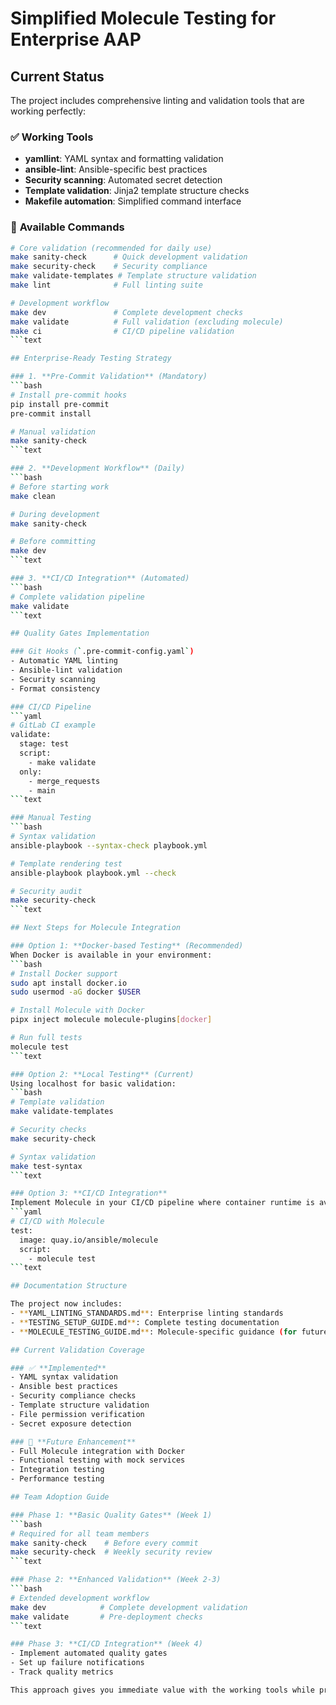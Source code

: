 # Simplified Molecule Testing for Enterprise AAP

## Current Status

The project includes comprehensive linting and validation tools that are working perfectly:

### ✅ **Working Tools**
- **yamllint**: YAML syntax and formatting validation
- **ansible-lint**: Ansible-specific best practices
- **Security scanning**: Automated secret detection
- **Template validation**: Jinja2 template structure checks
- **Makefile automation**: Simplified command interface

### 🔧 **Available Commands**
```bash
# Core validation (recommended for daily use)
make sanity-check      # Quick development validation
make security-check    # Security compliance
make validate-templates # Template structure validation
make lint              # Full linting suite

# Development workflow
make dev               # Complete development checks
make validate          # Full validation (excluding molecule)
make ci                # CI/CD pipeline validation
```text

## Enterprise-Ready Testing Strategy

### 1. **Pre-Commit Validation** (Mandatory)
```bash
# Install pre-commit hooks
pip install pre-commit
pre-commit install

# Manual validation
make sanity-check
```text

### 2. **Development Workflow** (Daily)
```bash
# Before starting work
make clean

# During development
make sanity-check

# Before committing
make dev
```text

### 3. **CI/CD Integration** (Automated)
```bash
# Complete validation pipeline
make validate
```text

## Quality Gates Implementation

### Git Hooks (`.pre-commit-config.yaml`)
- Automatic YAML linting
- Ansible-lint validation
- Security scanning
- Format consistency

### CI/CD Pipeline
```yaml
# GitLab CI example
validate:
  stage: test
  script:
    - make validate
  only:
    - merge_requests
    - main
```text

### Manual Testing
```bash
# Syntax validation
ansible-playbook --syntax-check playbook.yml

# Template rendering test
ansible-playbook playbook.yml --check

# Security audit
make security-check
```text

## Next Steps for Molecule Integration

### Option 1: **Docker-based Testing** (Recommended)
When Docker is available in your environment:
```bash
# Install Docker support
sudo apt install docker.io
sudo usermod -aG docker $USER

# Install Molecule with Docker
pipx inject molecule molecule-plugins[docker]

# Run full tests
molecule test
```text

### Option 2: **Local Testing** (Current)
Using localhost for basic validation:
```bash
# Template validation
make validate-templates

# Security checks
make security-check

# Syntax validation
make test-syntax
```text

### Option 3: **CI/CD Integration**
Implement Molecule in your CI/CD pipeline where container runtime is available:
```yaml
# CI/CD with Molecule
test:
  image: quay.io/ansible/molecule
  script:
    - molecule test
```text

## Documentation Structure

The project now includes:
- **YAML_LINTING_STANDARDS.md**: Enterprise linting standards
- **TESTING_SETUP_GUIDE.md**: Complete testing documentation
- **MOLECULE_TESTING_GUIDE.md**: Molecule-specific guidance (for future implementation)

## Current Validation Coverage

### ✅ **Implemented**
- YAML syntax validation
- Ansible best practices
- Security compliance checks
- Template structure validation
- File permission verification
- Secret exposure detection

### 🚧 **Future Enhancement**
- Full Molecule integration with Docker
- Functional testing with mock services
- Integration testing
- Performance testing

## Team Adoption Guide

### Phase 1: **Basic Quality Gates** (Week 1)
```bash
# Required for all team members
make sanity-check    # Before every commit
make security-check  # Weekly security review
```text

### Phase 2: **Enhanced Validation** (Week 2-3)
```bash
# Extended development workflow
make dev            # Complete development validation
make validate       # Pre-deployment checks
```text

### Phase 3: **CI/CD Integration** (Week 4)
- Implement automated quality gates
- Set up failure notifications
- Track quality metrics

This approach gives you immediate value with the working tools while providing a clear path for future Molecule integration when your environment supports it.

